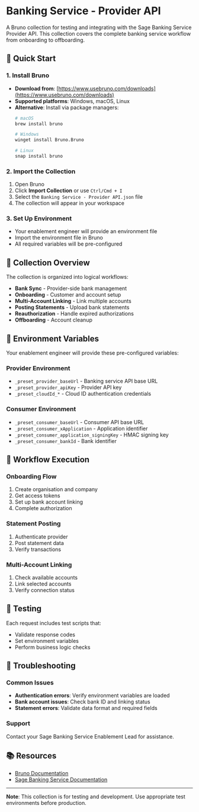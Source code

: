 # Banking Service - Provider API

A Bruno collection for testing and integrating with the Sage Banking Service Provider API. This collection covers the complete banking service workflow from onboarding to offboarding.

## 🚀 Quick Start

### 1. Install Bruno
- **Download from**: [https://www.usebruno.com/downloads](https://www.usebruno.com/downloads)
- **Supported platforms**: Windows, macOS, Linux
- **Alternative**: Install via package managers:
  ```bash
  # macOS
  brew install bruno
  
  # Windows
  winget install Bruno.Bruno
  
  # Linux
  snap install bruno
  ```

### 2. Import the Collection
1. Open Bruno
2. Click **Import Collection** or use `Ctrl/Cmd + I`
3. Select the `Banking Service - Provider API.json` file
4. The collection will appear in your workspace

### 3. Set Up Environment
- Your enablement engineer will provide an environment file
- Import the environment file in Bruno
- All required variables will be pre-configured

## 📁 Collection Overview

The collection is organized into logical workflows:

- **Bank Sync** - Provider-side bank management
- **Onboarding** - Customer and account setup
- **Multi-Account Linking** - Link multiple accounts
- **Posting Statements** - Upload bank statements
- **Reauthorization** - Handle expired authorizations
- **Offboarding** - Account cleanup

## 🔧 Environment Variables

Your enablement engineer will provide these pre-configured variables:

### Provider Environment
- `_preset_provider_baseUrl` - Banking service API base URL
- `_preset_provider_apiKey` - Provider API key
- `_preset_cloudId_*` - Cloud ID authentication credentials

### Consumer Environment
- `_preset_consumer_baseUrl` - Consumer API base URL
- `_preset_consumer_xApplication` - Application identifier
- `_preset_consumer_application_signingKey` - HMAC signing key
- `_preset_consumer_bankId` - Bank identifier

## 🔄 Workflow Execution

### Onboarding Flow
1. Create organisation and company
2. Get access tokens
3. Set up bank account linking
4. Complete authorization

### Statement Posting
1. Authenticate provider
2. Post statement data
3. Verify transactions

### Multi-Account Linking
1. Check available accounts
2. Link selected accounts
3. Verify connection status

## 🧪 Testing

Each request includes test scripts that:
- Validate response codes
- Set environment variables
- Perform business logic checks

## 🚨 Troubleshooting

### Common Issues
- **Authentication errors**: Verify environment variables are loaded
- **Bank account issues**: Check bank ID and linking status
- **Statement errors**: Validate data format and required fields

### Support
Contact your Sage Banking Service Enablement Lead for assistance.

## 📚 Resources

- [Bruno Documentation](https://www.usebruno.com/docs)
- [Sage Banking Service Documentation](https://docs.sage.com)

---

**Note**: This collection is for testing and development. Use appropriate test environments before production.
